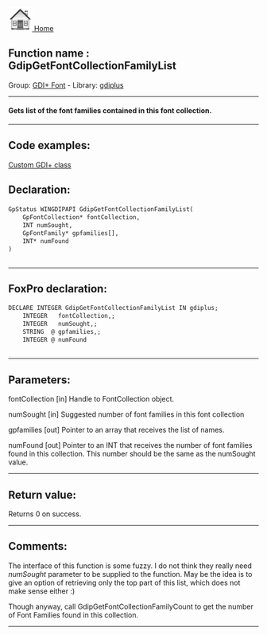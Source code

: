 [<img src="../../images/home.png"> Home ](https://github.com/VFPX/Win32API)  

## Function name : GdipGetFontCollectionFamilyList
Group: [GDI+ Font](../../functions_group.md#GDIplus_Font)  -  Library: [gdiplus](../../libraries.md#gdiplus)  
***  


#### Gets list of the font families contained in this font collection.
***  


## Code examples:
[Custom GDI+ class](../../samples/sample_450.md)  

## Declaration:
```foxpro  
GpStatus WINGDIPAPI GdipGetFontCollectionFamilyList(
	GpFontCollection* fontCollection,
	INT numSought,
	GpFontFamily* gpfamilies[],
	INT* numFound
)
  
```  
***  


## FoxPro declaration:
```foxpro  
DECLARE INTEGER GdipGetFontCollectionFamilyList IN gdiplus;
	INTEGER   fontCollection,;
	INTEGER   numSought,;
	STRING  @ gpfamilies,;
	INTEGER @ numFound
  
```  
***  


## Parameters:
fontCollection
[in] Handle to FontCollection object.

numSought
[in] Suggested number of font families in this font collection

gpfamilies
[out] Pointer to an array that receives the list of names.

numFound
[out] Pointer to an INT that receives the number of font families found in this collection. This number should be the same as the numSought value.
  
***  


## Return value:
Returns 0 on success.  
***  


## Comments:
The interface of this function is some fuzzy. I do not think they really need <Em>numSought</Em> parameter to be supplied to the function. May be the idea is to give an option of retrieving only the top part of this list, which does not make sense either :)  
  
Though anyway, call GdipGetFontCollectionFamilyCount to get the number of Font Families found in this collection.  
  
***  

